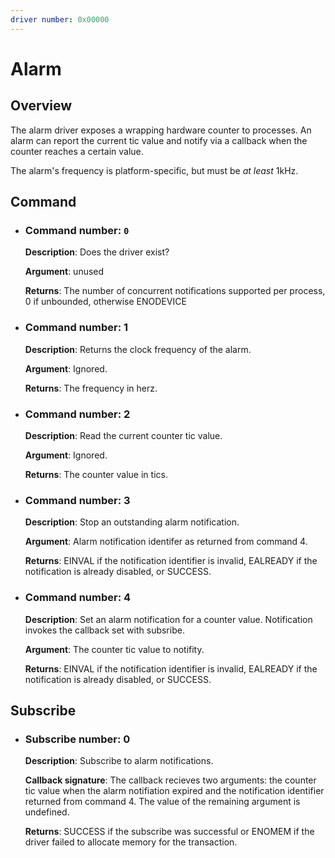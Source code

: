 ```yaml
---
driver number: 0x00000
---
```


# Alarm

## Overview

The alarm driver exposes a wrapping hardware counter to processes. An alarm can
report the current tic value and notify via a callback when the counter reaches
a certain value. 

The alarm's frequency is platform-specific, but must be _at least_ 1kHz.

## Command

  * ### Command number: `0`

    **Description**: Does the driver exist?

    **Argument**: unused

    **Returns**: The number of concurrent notifications supported per process,
    0 if unbounded, otherwise ENODEVICE

  * ### Command number: 1

    **Description**: Returns the clock frequency of the alarm.

    **Argument**: Ignored.

    **Returns**: The frequency in herz.

  * ### Command number: 2

    **Description**: Read the current counter tic value.

    **Argument**: Ignored.

    **Returns**: The counter value in tics.

  * ### Command number: 3

    **Description**: Stop an outstanding alarm notification.

    **Argument**: Alarm notification identifer as returned from command 4.

    **Returns**: EINVAL if the notification identifier is invalid, EALREADY if
    the notification is already disabled, or SUCCESS.

  * ### Command number: 4

    **Description**: Set an alarm notification for a counter value.
    Notification invokes the callback set with subsribe.

    **Argument**: The counter tic value to notifity.

    **Returns**: EINVAL if the notification identifier is invalid, EALREADY if
    the notification is already disabled, or SUCCESS.

## Subscribe

  * ### Subscribe number: 0

    **Description**: Subscribe to alarm notifications.

    **Callback signature**: The callback recieves two arguments: the counter
    tic value when the alarm notifiation expired and the notification
    identifier returned from command 4. The value of the remaining argument is
    undefined.

    **Returns**: SUCCESS if the subscribe was successful or ENOMEM if the
    driver failed to allocate memory for the transaction.

